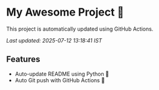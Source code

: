 # My Awesome Project 🚀

This project is automatically updated using GitHub Actions.

_Last updated: 2025-07-12 13:18:41 IST_

## Features
- Auto-update README using Python 🐍
- Auto Git push with GitHub Actions 🤖
